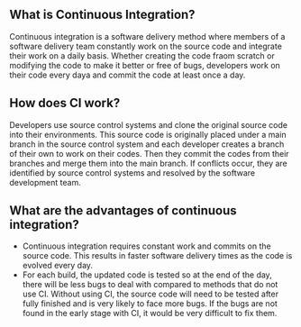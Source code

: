 ## What is Continuous Integration?

Continuous integration is a software delivery method where members of a software delivery team constantly work on the source code and integrate their work on a daily basis. Whether creating the code fraom scratch or modifying the code to make it better or free of bugs, developers work on their code every daya and commit the code at least once a day. 

## How does CI work?

Developers use source control systems and clone the original source code into their environments. This source code is originally placed under a main branch in the source control system and each developer creates a branch of their own to work on their codes. Then they commit the codes from their branches and merge them into the main branch. If conflicts occur, they are identified by source control systems and resolved by the software development team.

## What are the advantages of continuous integration?

* Continuous integration requires constant work and commits on the source code. This results in faster software delivery times as the code is evolved every day.
* For each build, the updated code is tested so at the end of the day, there will be less bugs to deal with compared to methods that do not use CI. Without using CI, the source code will need to be tested after fully finished and is very likely to face more bugs. If the bugs are not found in the early stage with CI, it would be very difficult to fix them.